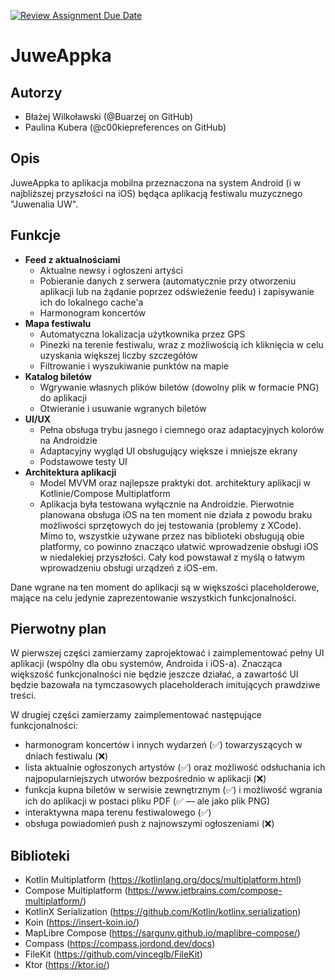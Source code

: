 [![Review Assignment Due Date](https://classroom.github.com/assets/deadline-readme-button-22041afd0340ce965d47ae6ef1cefeee28c7c493a6346c4f15d667ab976d596c.svg)](https://classroom.github.com/a/M0kyOMLZ)

# JuweAppka

## Autorzy

- Błażej Wilkoławski (@Buarzej on GitHub)
- Paulina Kubera (@c00kiepreferences on GitHub)

## Opis

JuweAppka to aplikacja mobilna przeznaczona na system Android (i w najbliższej przyszłości na iOS)
będąca aplikacją festiwalu muzycznego "Juwenalia UW".

## Funkcje

- **Feed z aktualnościami**
    - Aktualne newsy i ogłoszeni artyści
    - Pobieranie danych z serwera (automatycznie przy otworzeniu aplikacji lub na żądanie poprzez
      odświeżenie feedu) i zapisywanie ich do lokalnego cache'a
    - Harmonogram koncertów
- **Mapa festiwalu**
    - Automatyczna lokalizacja użytkownika przez GPS
    - Pinezki na terenie festiwalu, wraz z możliwością ich kliknięcia w celu uzyskania większej
      liczby szczegółów
    - Filtrowanie i wyszukiwanie punktów na mapie
- **Katalog biletów**
    - Wgrywanie własnych plików biletów (dowolny plik w formacie PNG) do aplikacji
    - Otwieranie i usuwanie wgranych biletów
- **UI/UX**
    - Pełna obsługa trybu jasnego i ciemnego oraz adaptacyjnych kolorów na Androidzie
    - Adaptacyjny wygląd UI obsługujący większe i mniejsze ekrany
    - Podstawowe testy UI
- **Architektura aplikacji**
    - Model MVVM oraz najlepsze praktyki dot. architektury aplikacji w Kotlinie/Compose
      Multiplatform
    - Aplikacja była testowana wyłącznie na Androidzie. Pierwotnie planowana obsługa iOS na ten
      moment nie działa z powodu braku możliwości sprzętowych do jej testowania (problemy z XCode).
      Mimo to, wszystkie używane przez nas biblioteki obsługują obie platformy, co powinno znacząco
      ułatwić wprowadzenie obsługi iOS w niedalekiej przyszłości. Cały kod powstawał z myślą o
      łatwym wprowadzeniu obsługi urządzeń z iOS-em.

Dane wgrane na ten moment do aplikacji są w większości placeholderowe, mające na celu jedynie
zaprezentowanie wszystkich funkcjonalności.

## Pierwotny plan

W pierwszej części zamierzamy zaprojektować i zaimplementować pełny UI aplikacji (wspólny dla obu
systemów, Androida i iOS-a). Znacząca większość funkcjonalności nie będzie jeszcze działać, a
zawartość UI będzie bazowała na tymczasowych placeholderach imitujących prawdziwe treści.

W drugiej części zamierzamy zaimplementować następujące funkcjonalności:

- harmonogram koncertów i innych wydarzeń (✅) towarzyszących w dniach festiwalu (❌)
- lista aktualnie ogłoszonych artystów (✅) oraz możliwość odsłuchania ich najpopularniejszych
  utworów bezpośrednio w aplikacji (❌)
- funkcja kupna biletów w serwisie zewnętrznym (✅) i możliwość wgrania ich do aplikacji w postaci
  pliku PDF (✅ — ale jako plik PNG)
- interaktywna mapa terenu festiwalowego (✅)
- obsługa powiadomień push z najnowszymi ogłoszeniami (❌)

## Biblioteki

- Kotlin Multiplatform (https://kotlinlang.org/docs/multiplatform.html)
- Compose Multiplatform (https://www.jetbrains.com/compose-multiplatform/)
- KotlinX Serialization (https://github.com/Kotlin/kotlinx.serialization)
- Koin (https://insert-koin.io/)
- MapLibre Compose (https://sargunv.github.io/maplibre-compose/)
- Compass (https://compass.jordond.dev/docs)
- FileKit (https://github.com/vinceglb/FileKit)
- Ktor (https://ktor.io/)
